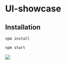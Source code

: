 # UI-showcase


## Installation
```bash
npm install
```
```bash
npm start
```

![](ui-showcase.gif)
